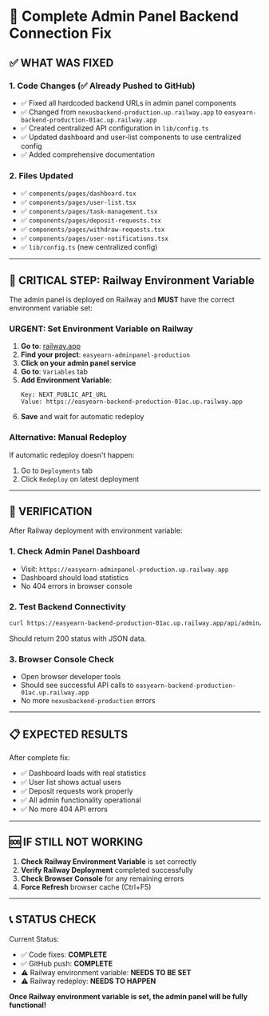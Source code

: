 # 🔧 Complete Admin Panel Backend Connection Fix

## ✅ **WHAT WAS FIXED**

### 1. **Code Changes** (✅ Already Pushed to GitHub)
- ✅ Fixed all hardcoded backend URLs in admin panel components
- ✅ Changed from `nexusbackend-production.up.railway.app` to `easyearn-backend-production-01ac.up.railway.app`
- ✅ Created centralized API configuration in `lib/config.ts`
- ✅ Updated dashboard and user-list components to use centralized config
- ✅ Added comprehensive documentation

### 2. **Files Updated**
- ✅ `components/pages/dashboard.tsx`
- ✅ `components/pages/user-list.tsx`
- ✅ `components/pages/task-management.tsx`
- ✅ `components/pages/deposit-requests.tsx`
- ✅ `components/pages/withdraw-requests.tsx`
- ✅ `components/pages/user-notifications.tsx`
- ✅ `lib/config.ts` (new centralized config)

---

## 🚨 **CRITICAL STEP: Railway Environment Variable**

The admin panel is deployed on Railway and **MUST** have the correct environment variable set:

### **URGENT: Set Environment Variable on Railway**

1. **Go to**: [railway.app](https://railway.app)
2. **Find your project**: `easyearn-adminpanel-production`
3. **Click on your admin panel service**
4. **Go to**: `Variables` tab
5. **Add Environment Variable**:
   ```
   Key: NEXT_PUBLIC_API_URL
   Value: https://easyearn-backend-production-01ac.up.railway.app
   ```
6. **Save** and wait for automatic redeploy

### **Alternative: Manual Redeploy**
If automatic redeploy doesn't happen:
1. Go to `Deployments` tab
2. Click `Redeploy` on latest deployment

---

## 🧪 **VERIFICATION**

After Railway deployment with environment variable:

### **1. Check Admin Panel Dashboard**
- Visit: `https://easyearn-adminpanel-production.up.railway.app`
- Dashboard should load statistics
- No 404 errors in browser console

### **2. Test Backend Connectivity**
```bash
curl https://easyearn-backend-production-01ac.up.railway.app/api/admin/dashboard-stats
```
Should return 200 status with JSON data.

### **3. Browser Console Check**
- Open browser developer tools
- Should see successful API calls to `easyearn-backend-production-01ac.up.railway.app`
- No more `nexusbackend-production` errors

---

## 📋 **EXPECTED RESULTS**

After complete fix:
- ✅ Dashboard loads with real statistics
- ✅ User list shows actual users
- ✅ Deposit requests work properly
- ✅ All admin functionality operational
- ✅ No more 404 API errors

---

## 🆘 **IF STILL NOT WORKING**

1. **Check Railway Environment Variable** is set correctly
2. **Verify Railway Deployment** completed successfully
3. **Check Browser Console** for any remaining errors
4. **Force Refresh** browser cache (Ctrl+F5)

---

## 📞 **STATUS CHECK**

Current Status:
- ✅ Code fixes: **COMPLETE**
- ✅ GitHub push: **COMPLETE**
- ⚠️ Railway environment variable: **NEEDS TO BE SET**
- ⚠️ Railway redeploy: **NEEDS TO HAPPEN**

**Once Railway environment variable is set, the admin panel will be fully functional!**
